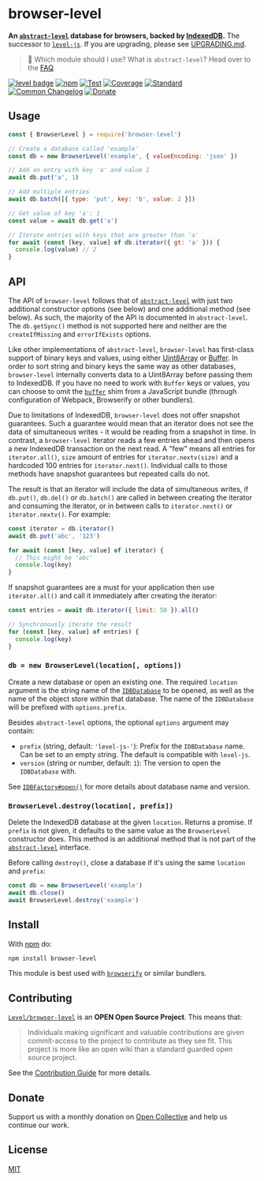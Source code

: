 # browser-level

**An [`abstract-level`][abstract-level] database for browsers, backed by [IndexedDB][indexeddb].** The successor to [`level-js`](https://github.com/Level/level-js). If you are upgrading, please see [UPGRADING.md](UPGRADING.md).

> :pushpin: Which module should I use? What is `abstract-level`? Head over to the [FAQ](https://github.com/Level/community#faq).

[![level badge][level-badge]][awesome]
[![npm](https://img.shields.io/npm/v/browser-level.svg)](https://www.npmjs.com/package/browser-level)
[![Test](https://img.shields.io/github/actions/workflow/status/Level/browser-level/test.yml?branch=main\&label=test)](https://github.com/Level/browser-level/actions/workflows/test.yml)
[![Coverage](https://img.shields.io/codecov/c/github/Level/browser-level?label=\&logo=codecov\&logoColor=fff)](https://codecov.io/gh/Level/browser-level)
[![Standard](https://img.shields.io/badge/standard-informational?logo=javascript\&logoColor=fff)](https://standardjs.com)
[![Common Changelog](https://common-changelog.org/badge.svg)](https://common-changelog.org)
[![Donate](https://img.shields.io/badge/donate-orange?logo=open-collective\&logoColor=fff)](https://opencollective.com/level)

## Usage

```js
const { BrowserLevel } = require('browser-level')

// Create a database called 'example'
const db = new BrowserLevel('example', { valueEncoding: 'json' })

// Add an entry with key 'a' and value 1
await db.put('a', 1)

// Add multiple entries
await db.batch([{ type: 'put', key: 'b', value: 2 }])

// Get value of key 'a': 1
const value = await db.get('a')

// Iterate entries with keys that are greater than 'a'
for await (const [key, value] of db.iterator({ gt: 'a' })) {
  console.log(value) // 2
}
```

## API

The API of `browser-level` follows that of [`abstract-level`](https://github.com/Level/abstract-level) with just two additional constructor options (see below) and one additional method (see below). As such, the majority of the API is documented in `abstract-level`. The `db.getSync()` method is not supported here and neither are the `createIfMissing` and `errorIfExists` options.

Like other implementations of `abstract-level`, `browser-level` has first-class support of binary keys and values, using either [Uint8Array](https://developer.mozilla.org/en-US/docs/Web/JavaScript/Reference/Global_Objects/Uint8Array) or [Buffer](https://nodejs.org/api/buffer.html). In order to sort string and binary keys the same way as other databases, `browser-level` internally converts data to a Uint8Array before passing them to IndexedDB. If you have no need to work with `Buffer` keys or values, you can choose to omit the [`buffer`](https://github.com/feross/buffer) shim from a JavaScript bundle (through configuration of Webpack, Browserify or other bundlers).

Due to limitations of IndexedDB, `browser-level` does not offer snapshot guarantees. Such a guarantee would mean that an iterator does not see the data of simultaneous writes - it would be reading from a snapshot in time. In contrast, a `browser-level` iterator reads a few entries ahead and then opens a new IndexedDB transaction on the next read. A "few" means all entries for `iterator.all()`, `size` amount of entries for `iterator.nextv(size)` and a hardcoded 100 entries for `iterator.next()`. Individual calls to those methods have snapshot guarantees but repeated calls do not.

The result is that an iterator will include the data of simultaneous writes, if `db.put()`, `db.del()` or `db.batch()` are called in between creating the iterator and consuming the iterator, or in between calls to `iterator.next()` or `iterator.nextv()`. For example:

```js
const iterator = db.iterator()
await db.put('abc', '123')

for await (const [key, value] of iterator) {
  // This might be 'abc'
  console.log(key)
}
```

If snapshot guarantees are a must for your application then use `iterator.all()` and call it immediately after creating the iterator:

```js
const entries = await db.iterator({ limit: 50 }).all()

// Synchronously iterate the result
for (const [key, value] of entries) {
  console.log(key)
}
```

### `db = new BrowserLevel(location[, options])`

Create a new database or open an existing one. The required `location` argument is the string name of the [`IDBDatabase`](https://developer.mozilla.org/en-US/docs/Web/API/IDBDatabase) to be opened, as well as the name of the object store within that database. The name of the `IDBDatabase` will be prefixed with `options.prefix`.

Besides `abstract-level` options, the optional `options` argument may contain:

- `prefix` (string, default: `'level-js-'`): Prefix for the `IDBDatabase` name. Can be set to an empty string. The default is compatible with `level-js`.
- `version` (string or number, default: `1`): The version to open the `IDBDatabase` with.

See [`IDBFactory#open()`](https://developer.mozilla.org/en-US/docs/Web/API/IDBFactory/open) for more details about database name and version.

### `BrowserLevel.destroy(location[, prefix])`

Delete the IndexedDB database at the given `location`. Returns a promise. If `prefix` is not given, it defaults to the same value as the `BrowserLevel` constructor does. This method is an additional method that is not part of the [`abstract-level`](https://github.com/Level/abstract-level) interface.

Before calling `destroy()`, close a database if it's using the same `location` and `prefix`:

```js
const db = new BrowserLevel('example')
await db.close()
await BrowserLevel.destroy('example')
```

## Install

With [npm](https://npmjs.org) do:

```bash
npm install browser-level
```

This module is best used with [`browserify`](http://browserify.org) or similar bundlers.

## Contributing

[`Level/browser-level`](https://github.com/Level/browser-level) is an **OPEN Open Source Project**. This means that:

> Individuals making significant and valuable contributions are given commit-access to the project to contribute as they see fit. This project is more like an open wiki than a standard guarded open source project.

See the [Contribution Guide](https://github.com/Level/community/blob/master/CONTRIBUTING.md) for more details.

## Donate

Support us with a monthly donation on [Open Collective](https://opencollective.com/level) and help us continue our work.

## License

[MIT](LICENSE)

[level-badge]: https://leveljs.org/img/badge.svg

[indexeddb]: https://developer.mozilla.org/en-US/docs/Web/API/IndexedDB_API

[awesome]: https://github.com/Level/awesome

[abstract-level]: https://github.com/Level/abstract-level
